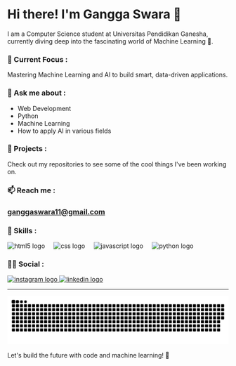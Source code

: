 # Hi there! I'm Gangga Swara 👋

I am a Computer Science student at Universitas Pendidikan Ganesha, currently diving deep into the fascinating world of Machine Learning 🤖.

### 🔭 Current Focus :

Mastering Machine Learning and AI to build smart, data-driven applications.

### 💬 Ask me about :

- Web Development
- Python
- Machine Learning
- How to apply AI in various fields

### 📂 Projects :

Check out my repositories to see some of the cool things I've been working on.

### 📫 Reach me :

### ganggaswara11@gmail.com


### 🔱 Skills :

<div align="left">
  <img src="https://cdn.jsdelivr.net/gh/devicons/devicon/icons/html5/html5-original.svg" height="30" alt="html5 logo"  />
  <img width="12" />
  <img src="https://cdn.jsdelivr.net/gh/devicons/devicon/icons/css3/css3-original.svg" height="30" alt="css logo"  />
  <img width="12" />
  <img src="https://cdn.jsdelivr.net/gh/devicons/devicon/icons/javascript/javascript-original.svg" height="30" alt="javascript logo"  />
  <img width="12" />
  <img src="https://cdn.jsdelivr.net/gh/devicons/devicon/icons/python/python-original.svg" height="30" alt="python logo"  />
  
</div>


### ⛓️‍💥 Social :
<div align="left">
  <a href="https://instagram.com/ganggaswaraa" target="_blank">
    <img src="https://skillicons.dev/icons?i=instagram" alt="instagram logo"  />
  </a>
   <a href="https://linkedin.com/in/gangga-swara" target="_blank">
    <img src="https://skillicons.dev/icons?i=linkedin"  alt="linkedin logo"  />
  </a>
</div>

---
![GitHub Contribution Grid Snake](github-contribution-grid-snake-dark.svg)

Let's build the future with code and machine learning! 🚀
